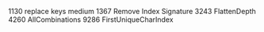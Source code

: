 1130 replace keys medium
1367 Remove Index Signature 
3243 FlattenDepth
4260 AllCombinations
9286 FirstUniqueCharIndex

